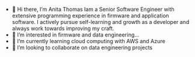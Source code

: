 - 👋 Hi there, I’m Anita Thomas
Iam a Senior Software Engineer with extensive programming experience in firmware and application software.
I actively pursue self-learning and growth as a developer and always work towards improving my craft.
- 👀 I’m interested in firmware and data engineering...
- 🌱 I’m currently learning cloud computing with AWS and Azure
- 💞️ I’m looking to collaborate on data engineering projects


<!---
anuthomas99/anuthomas99 is a ✨ special ✨ repository because its `README.md` (this file) appears on your GitHub profile.
You can click the Preview link to take a look at your changes.
--->
